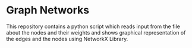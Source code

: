 # Graph Networks

This repository contains a python script which reads input from the file about the nodes and their weights and shows graphical representation of the edges and the nodes using NetworkX Library.

